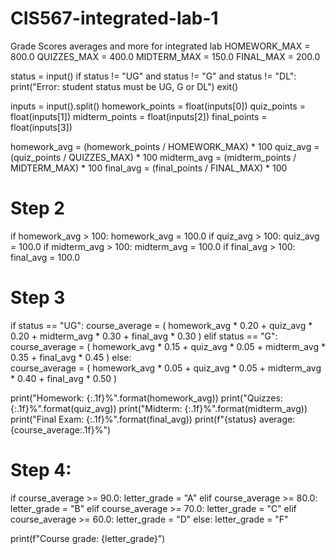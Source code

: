 # CIS567-integrated-lab-1
Grade Scores averages and more for integrated lab
HOMEWORK_MAX = 800.0
QUIZZES_MAX = 400.0
MIDTERM_MAX = 150.0
FINAL_MAX = 200.0

status = input()
if status != "UG" and status != "G" and status != "DL":
    print("Error: student status must be UG, G or DL")
    exit()

inputs = input().split()
homework_points = float(inputs[0])
quiz_points = float(inputs[1])
midterm_points = float(inputs[2])
final_points = float(inputs[3])

homework_avg = (homework_points / HOMEWORK_MAX) * 100
quiz_avg = (quiz_points / QUIZZES_MAX) * 100
midterm_avg = (midterm_points / MIDTERM_MAX) * 100
final_avg = (final_points / FINAL_MAX) * 100

# Step 2
if homework_avg > 100:
    homework_avg = 100.0
if quiz_avg > 100:
    quiz_avg = 100.0
if midterm_avg > 100:
    midterm_avg = 100.0
if final_avg > 100:
    final_avg = 100.0

# Step 3 
if status == "UG":
    course_average = (
        homework_avg * 0.20
        + quiz_avg * 0.20
        + midterm_avg * 0.30
        + final_avg * 0.30
    )
elif status == "G":
    course_average = (
        homework_avg * 0.15
        + quiz_avg * 0.05
        + midterm_avg * 0.35
        + final_avg * 0.45
    )
else:  
    course_average = (
        homework_avg * 0.05
        + quiz_avg * 0.05
        + midterm_avg * 0.40
        + final_avg * 0.50
    )


print("Homework: {:.1f}%".format(homework_avg))
print("Quizzes: {:.1f}%".format(quiz_avg))
print("Midterm: {:.1f}%".format(midterm_avg))
print("Final Exam: {:.1f}%".format(final_avg))
print(f"{status} average: {course_average:.1f}%")

# Step 4: 
if course_average >= 90.0:
    letter_grade = "A"
elif course_average >= 80.0:
    letter_grade = "B"
elif course_average >= 70.0:
    letter_grade = "C"
elif course_average >= 60.0:
    letter_grade = "D"
else:
    letter_grade = "F"

print(f"Course grade: {letter_grade}")




